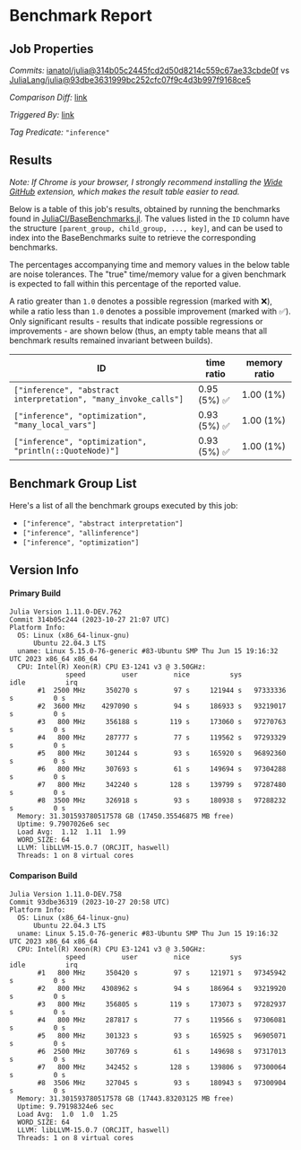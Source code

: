# Benchmark Report

## Job Properties

*Commits:* [ianatol/julia@314b05c2445fcd2d50d8214c559c67ae33cbde0f](https://github.com/ianatol/julia/commit/314b05c2445fcd2d50d8214c559c67ae33cbde0f) vs [JuliaLang/julia@93dbe3631999bc252cfc07f9c4d3b997f9168ce5](https://github.com/JuliaLang/julia/commit/93dbe3631999bc252cfc07f9c4d3b997f9168ce5)

*Comparison Diff:* [link](https://github.com/JuliaLang/julia/compare/93dbe3631999bc252cfc07f9c4d3b997f9168ce5..ianatol/julia:314b05c2445fcd2d50d8214c559c67ae33cbde0f)

*Triggered By:* [link](https://github.com/JuliaLang/julia/pull/44349#issuecomment-1783590248)

*Tag Predicate:* `"inference"`

## Results

*Note: If Chrome is your browser, I strongly recommend installing the [Wide GitHub](https://chrome.google.com/webstore/detail/wide-github/kaalofacklcidaampbokdplbklpeldpj?hl=en)
extension, which makes the result table easier to read.*

Below is a table of this job's results, obtained by running the benchmarks found in
[JuliaCI/BaseBenchmarks.jl](https://github.com/JuliaCI/BaseBenchmarks.jl). The values
listed in the `ID` column have the structure `[parent_group, child_group, ..., key]`,
and can be used to index into the BaseBenchmarks suite to retrieve the corresponding
benchmarks.

The percentages accompanying time and memory values in the below table are noise tolerances. The "true"
time/memory value for a given benchmark is expected to fall within this percentage of the reported value.

A ratio greater than `1.0` denotes a possible regression (marked with :x:), while a ratio less
than `1.0` denotes a possible improvement (marked with :white_check_mark:). Only significant results - results
that indicate possible regressions or improvements - are shown below (thus, an empty table means that all
benchmark results remained invariant between builds).

| ID | time ratio | memory ratio |
|----|------------|--------------|
| `["inference", "abstract interpretation", "many_invoke_calls"]` | 0.95 (5%) :white_check_mark: | 1.00 (1%)  |
| `["inference", "optimization", "many_local_vars"]` | 0.93 (5%) :white_check_mark: | 1.00 (1%)  |
| `["inference", "optimization", "println(::QuoteNode)"]` | 0.93 (5%) :white_check_mark: | 1.00 (1%)  |

## Benchmark Group List

Here's a list of all the benchmark groups executed by this job:

- `["inference", "abstract interpretation"]`
- `["inference", "allinference"]`
- `["inference", "optimization"]`

## Version Info

#### Primary Build

```
Julia Version 1.11.0-DEV.762
Commit 314b05c244 (2023-10-27 21:07 UTC)
Platform Info:
  OS: Linux (x86_64-linux-gnu)
      Ubuntu 22.04.3 LTS
  uname: Linux 5.15.0-76-generic #83-Ubuntu SMP Thu Jun 15 19:16:32 UTC 2023 x86_64 x86_64
  CPU: Intel(R) Xeon(R) CPU E3-1241 v3 @ 3.50GHz: 
              speed         user         nice          sys         idle          irq
       #1  2500 MHz     350270 s         97 s     121944 s   97333336 s          0 s
       #2  3600 MHz    4297090 s         94 s     186933 s   93219017 s          0 s
       #3   800 MHz     356188 s        119 s     173060 s   97270763 s          0 s
       #4   800 MHz     287777 s         77 s     119562 s   97293329 s          0 s
       #5   800 MHz     301244 s         93 s     165920 s   96892360 s          0 s
       #6   800 MHz     307693 s         61 s     149694 s   97304288 s          0 s
       #7   800 MHz     342240 s        128 s     139799 s   97287480 s          0 s
       #8  3500 MHz     326918 s         93 s     180938 s   97288232 s          0 s
  Memory: 31.301593780517578 GB (17450.35546875 MB free)
  Uptime: 9.7907026e6 sec
  Load Avg:  1.12  1.11  1.99
  WORD_SIZE: 64
  LLVM: libLLVM-15.0.7 (ORCJIT, haswell)
  Threads: 1 on 8 virtual cores

```

#### Comparison Build

```
Julia Version 1.11.0-DEV.758
Commit 93dbe36319 (2023-10-27 20:58 UTC)
Platform Info:
  OS: Linux (x86_64-linux-gnu)
      Ubuntu 22.04.3 LTS
  uname: Linux 5.15.0-76-generic #83-Ubuntu SMP Thu Jun 15 19:16:32 UTC 2023 x86_64 x86_64
  CPU: Intel(R) Xeon(R) CPU E3-1241 v3 @ 3.50GHz: 
              speed         user         nice          sys         idle          irq
       #1   800 MHz     350420 s         97 s     121971 s   97345942 s          0 s
       #2   800 MHz    4308962 s         94 s     186964 s   93219920 s          0 s
       #3   800 MHz     356805 s        119 s     173073 s   97282937 s          0 s
       #4   800 MHz     287817 s         77 s     119566 s   97306081 s          0 s
       #5   800 MHz     301323 s         93 s     165925 s   96905071 s          0 s
       #6  2500 MHz     307769 s         61 s     149698 s   97317013 s          0 s
       #7   800 MHz     342452 s        128 s     139806 s   97300064 s          0 s
       #8  3506 MHz     327045 s         93 s     180943 s   97300904 s          0 s
  Memory: 31.301593780517578 GB (17443.83203125 MB free)
  Uptime: 9.79198324e6 sec
  Load Avg:  1.0  1.0  1.25
  WORD_SIZE: 64
  LLVM: libLLVM-15.0.7 (ORCJIT, haswell)
  Threads: 1 on 8 virtual cores

```
